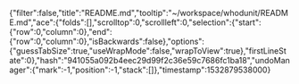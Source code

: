 {"filter":false,"title":"README.md","tooltip":"~/workspace/whodunit/README.md","ace":{"folds":[],"scrolltop":0,"scrollleft":0,"selection":{"start":{"row":0,"column":0},"end":{"row":0,"column":0},"isBackwards":false},"options":{"guessTabSize":true,"useWrapMode":false,"wrapToView":true},"firstLineState":0},"hash":"941055a092b4eec29d99f2c36e59c7686fc1ba18","undoManager":{"mark":-1,"position":-1,"stack":[]},"timestamp":1532879538000}